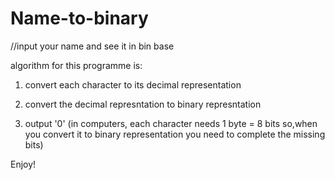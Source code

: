 # Name-to-binary

//input your name and see it in bin base



algorithm for this programme is:

1. convert each character to its decimal representation

2. convert the decimal represntation to binary represntation

3. output '0' (in computers, each character needs 1 byte = 8 bits so,when you convert it to binary representation  you need to complete the missing bits)



Enjoy!
